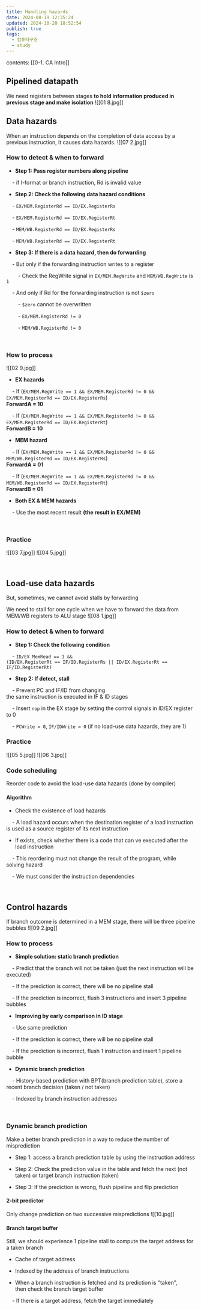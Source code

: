 ```yaml
---
title: Handling hazards
date: 2024-08-19 12:35:24
updated: 2024-10-20 18:52:54
publish: true
tags:
  - 컴퓨터구조
  - study
---
```

contents: [[0-1. CA Intro]]

## Pipelined datapath

We need registers between stages **to hold information produced in previous stage and make isolation**
![[01 8.jpg]]

  

## Data hazards

When an instruction depends on the completion of data access by a previous instruction, it causes data hazards.
![[07 2.jpg]]

  

### How to detect & when to forward

- **Step 1: Pass register numbers along pipeline**

    - if I-format or branch instruction, Rd is invalid value

- **Step 2: Check the following data hazard conditions**

    - `EX/MEM.RegisterRd == ID/EX.RegisterRs`

    - `EX/MEM.RegisterRd == ID/EX.RegisterRt`

    - `MEM/WB.RegisterRd == ID/EX.RegisterRs`

    - `MEM/WB.RegisterRd == ID/EX.RegisterRt`

- **Step 3: If there is a data hazard, then do forwarding**

    - But only if the forwarding instruction writes to a register

        - Check the RegWrite signal in `EX/MEM.RegWrite` and `MEM/WB.RegWrite` is `1`

    - And only if Rd for the forwarding instruction is not `$zero`

        - `$zero` cannot be overwritten

        - `EX/MEM.RegisterRd != 0`

        - `MEM/WB.RegisterRd != 0`

<br>

  

### How to process
![[02 9.jpg]]

  

- **EX hazards**

    - If (`EX/MEM.RegWrite == 1 && EX/MEM.RegisterRd != 0 && EX/MEM.RegisterRd == ID/EX.RegisterRs`) <Br>**ForwardA = 10**

    - If (`EX/MEM.RegWrite == 1 && EX/MEM.RegisterRd != 0 && EX/MEM.RegisterRd == ID/EX.RegisterRt`) <Br>**ForwardB = 10**

- **MEM hazard**

    - If (`EX/MEM.RegWrite == 1 && EX/MEM.RegisterRd != 0 && MEM/WB.RegisterRd == ID/EX.RegisterRs`) <Br>**ForwardA = 01**

    - If (`EX/MEM.RegWrite == 1 && EX/MEM.RegisterRd != 0 && MEM/WB.RegisterRd == ID/EX.RegisterRt`) <Br>**ForwardB = 01**

- **Both EX & MEM hazards**

    - Use the most recent result **(the result in EX/MEM)**

<br>

  

### Practice
![[03 7.jpg]]
![[04 5.jpg]]

<br>

  

## Load-use data hazards

But, sometimes, we cannot avoid stalls by forwarding<br>

We need to stall for one cycle when we have to forward the data from MEM/WB registers to ALU stage
![[08 1.jpg]]

  

### How to detect & when to forward

- **Step 1: Check the following condition**

    - `ID/EX.MemRead == 1 &&` <br>`(ID/EX.RegisterRt == IF/ID.RegisterRs || ID/EX.RegisterRt == IF/ID.RegisterRt)`

- **Step 2: If detect, stall**

    - Prevent PC and IF/ID from changing<br>the same instruction is executed in IF & ID stages

    - Insert `nop` in the EX stage by setting the control signals in ID/EX register to 0

    - `PCWrite = 0`, `IF/IDWrite = 0` (if no load-use data hazards, they are 1)

  

### Practice
![[05 5.jpg]]
![[06 3.jpg]]

  

### Code scheduling

Reorder code to avoid the load-use data hazards (done by compiler)

#### Algorithm

- Check the existence of load hazards

    - A load hazard occurs when the destination register of a load instruction is used as a source register of its next instruction

- If exists, check whether there is a code that can ve executed after the load instruction

    - This reordering must not change the result of the program, while solving hazard

    - We must consider the instruction dependencies

<br>

  

## Control hazards

If branch outcome is determined in a MEM stage, there will be three pipeline bubbles
![[09 2.jpg]]

  

### How to process

- **Simple solution: static branch prediction**

    - Predict that the branch will not be taken (just the next instruction will be executed)

    - If the prediction is correct, there will be no pipeline stall

    - If the prediction is incorrect, flush 3 instructions and insert 3 pipeline bubbles

- **Improving by early comparison in ID stage**

    - Use same prediction

    - If the prediction is correct, there will be no pipeline stall

    - If the prediction is incorrect, flush 1 instruction and insert 1 pipeline bubble

- **Dynamic branch prediction**

    - History-based prediction with BPT(branch prediction table), store a recent branch decision (taken / not taken)

    - Indexed by branch instruction addresses

<br>

  

### Dynamic branch prediction

Make a better branch prediction in a way to reduce the number of misprediction

- Step 1: access a branch prediction table by using the instruction address

- Step 2: Check the prediction value in the table and fetch the next (not taken) or target branch instruction (taken)

- Step 3: If the prediction is wrong, flush pipeline and flip prediction

  

#### 2-bit predictor

Only change prediction on two successive mispredictions
![[10.jpg]]

  

#### Branch target buffer

Still, we should experience 1 pipeline stall to compute the target address for a taken branch

- Cache of target address

- Indexed by the address of branch instructions

- When a branch instruction is fetched and its prediction is "taken", <br>then check the branch target buffer

    - If there is a target address, fetch the target immediately